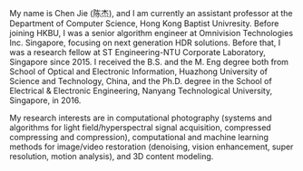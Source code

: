 My name is Chen Jie (陈杰), and I am currently an assistant professor at the Department of Computer Science, Hong Kong Baptist Univresity. Before joining HKBU, I was a senior algorithm engineer at Omnivision Technologies Inc. Singapore, focusing on next generation HDR solutions. Before that, I was a research fellow at ST Engineering-NTU Corporate Laboratory, Singapore since 2015. I received the B.S. and the M. Eng degree both from  School of Optical and Electronic Information, Huazhong University of Science and Technology, China, and the Ph.D. degree in the School of Electrical & Electronic Engineering, Nanyang Technological University, Singapore, in 2016.

My research interests are in computational photography (systems and algorithms for light field/hyperspectral signal acquisition, compressed compressing and compression), computational and machine learning methods for image/video restoration (denoising, vision enhancement, super resolution, motion analysis), and 3D content modeling.
